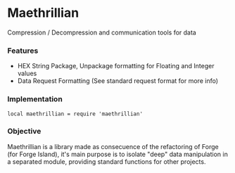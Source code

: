 # Maethrillian
Compression / Decompression and communication tools for data

### Features
- HEX String Package, Unpackage formatting for Floating and Integer values
- Data Request Formatting (See standard request format for more info)

### Implementation
```
local maethrillian = require 'maethrillian'
```

### Objective
Maethrillian is a library made as consecuence of the refactoring of Forge (for Forge Island), it's main purpose is to isolate "deep" data manipulation in a separated module, providing standard functions for other projects.